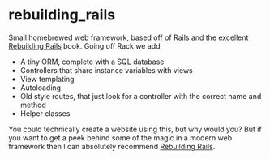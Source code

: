 # rebuilding_rails
Small homebrewed web framework, based off of Rails and the excellent [Rebuilding Rails](https://rebuilding-rails.com/) book. Going off Rack we add 
* A tiny ORM, complete with a SQL database
* Controllers that share instance variables with views
* View templating
* Autoloading
* Old style routes, that just look for a controller with the correct name and method
* Helper classes

You could technically create a website using this, but why would you? But if you want to get a peek behind some of the magic in a modern web framework then I can absolutely recommend [Rebuilding Rails](https://rebuilding-rails.com/).
